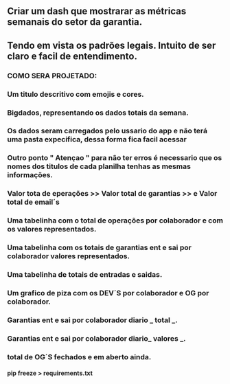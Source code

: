 ## Criar um dash que mostrarar as métricas semanais do setor da garantia.

## Tendo em vista os padrões legais. Intuito de ser claro e facil de entendimento.

### COMO SERA PROJETADO:
### Um titulo descritivo com emojis e cores.

### Bigdados, representando os dados totais da semana.

### Os dados seram carregados pelo ussario do app e não terá uma pasta expecifica, dessa forma fica facil acessar
### Outro ponto " Atençao " para não ter erros é necessario que os nomes dos titulos de cada planilha tenhas as mesmas informações.


### Valor tota de eperações >> Valor total de garantias >> e Valor total de email´s
### Uma tabelinha com o total de operações por colaborador e com os valores representados.
### Uma tabelinha com os totais de garantias ent e sai por colaborador valores representados.
### Uma tabelinha de totais de entradas e saidas.

### Um grafico de piza com os DEV´S por colaborador e OG por colaborador.
### Garantias ent e sai por colaborador diario _ total _.
### Garantias ent e sai por colaborador diario_ valores _.
### total de OG´S fechados e em aberto ainda.


#### pip freeze > requirements.txt

